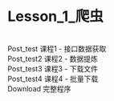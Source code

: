 # Lesson_1_爬虫
</br>Post_test 课程1 - 接口数据获取
</br>Post_test2 课程2 - 数据提炼
</br>Post_test3 课程3 - 下载文件
</br>Post_test4 课程4 - 批量下载
</br>Download 完整程序
